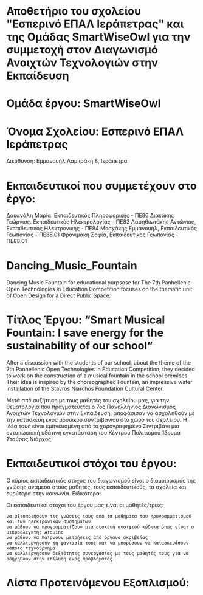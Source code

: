 # Αποθετήριο του σχολείου "Εσπερινό ΕΠΑΛ Ιεράπετρας" και της Ομάδας SmartWiseOwl για την συμμετοχή στον Διαγωνισμό Ανοιχτών Τεχνολογιών στην Εκπαίδευση
# Ομάδα έργου: SmartWiseOwl
# Όνομα Σχολείου: Εσπερινό ΕΠΑΛ Ιεράπετρας
Διεύθυνση: Εμμανουήλ Λαμπράκη 8, Ιεράπετρα
# Εκπαιδευτικοί που συμμετέχουν στο έργο:
Δακανάλη Μαρία. Εκπαιδευτικός Πληροφορικής - ΠΕ86
Διακάκης Γεώργιος. Εκπαιδευτικός Ηλεκτρολογίας - ΠΕ83
Λασηθιωτάκης Αντώνιος, Εκπαιδευτικός Ηλεκτρονικής - ΠΕ84
Μοσχάκης Εμμανουήλ, Εκπαιδευτικός Γεωπονίας - ΠΕ88.01
Φρονιμάκη Σοφία, Εκπαιδευτικος Γεωπονίας - ΠΕ88.01
# Dancing_Music_Fountain
Dancing Music Fountain for educational purpsose for The 7th Panhellenic Open Technologies in Education Competition focuses on the thematic unit of Open Design for a Direct Public Space.
# Τίτλος Έργου: “Smart Musical Fountain: I save energy for the sustainability of our school”
After a discussion with the students of our school, about the theme of the 7th Panhellenic Open Technologies in Education Competition, they decided to work on the construction of a musical fountain in the school premises.
Their idea is inspired by the choreographed Fountain, an impressive water installation of the Stavros Niarchos Foundation Cultural Center.

Μετά από συζήτηση με τους μαθητές του σχολείου μας, για την θεματολογία που πραγματεύεται ο 7ος Πανελλήνιος Διαγωνισμός Ανοιχτών Τεχνολογιών στην Εκπαίδευση, αποφάσισαν να ασχοληθούν με την κατασκευή ενός μουσικού συντριβανιού στο χώρο του σχολείου. 
Η ιδέα τους είναι εμπνευσμένη από το χορογραφημένο Σιντριβάνι μια εντυπωσιακή υδάτινη εγκατάσταση του Κέντρου Πολιτισμού Ίδρυμα Σταύρος Νιάρχος. 

# Εκπαιδευτικοί στόχοι του έργου:
Ο κύριος εκπαιδευτικός στόχος του διαγωνισμού είναι ο διαμοιρασμός της γνώσης ανάμεσα στους μαθητές, τους εκπαιδευτικούς, τα σχολεία και ευρύτερα στην κοινωνία. Ειδικότερα:

Οι εκπαιδευτικοί στόχοι του έργου μας είναι οι μαθητές/τριες:

    να αξιοποιήσουν τις γνώσεις τους από τα μαθήματα του προγραμματισμού και των ηλεκτρονικών συστημάτων
    να μάθουν να προγραμματίζουν μια συσκευή ανοιχτού κώδικα όπως είναι ο μικροελεγκτής Arduino
    να μάθουν να παίρνουν μετρήσεις από όργανα ακριβείας
    να καλλιεργήσουν τη φαντασία τους και να μπορέσουν να κατασκευάσουν κάποιο τεχνούργημα 
    να καλλιεργήσουν δεξιότητες συνεργασίας με τους μαθητές τους για να οδηγηθούν στην επίλυση ενός προβλήματος.
# Λίστα Προτεινόμενου Εξοπλισμού:
